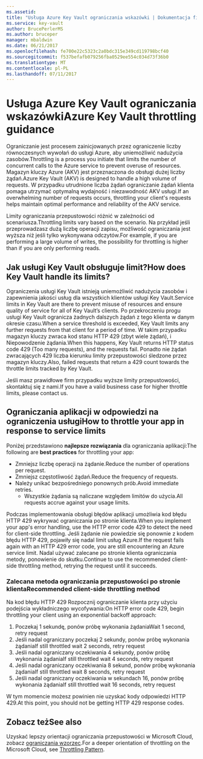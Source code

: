 ```yaml
---
ms.assetid: 
title: "Usługa Azure Key Vault ograniczania wskazówki | Dokumentacja firmy Microsoft"
ms.service: key-vault
author: BrucePerlerMS
ms.author: bruceper
manager: mbaldwin
ms.date: 06/21/2017
ms.openlocfilehash: fe700e22c5323c2a0bdc315e349cd119798bcf40
ms.sourcegitcommit: f537befafb079256fba0529ee554c034d73f36b0
ms.translationtype: MT
ms.contentlocale: pl-PL
ms.lasthandoff: 07/11/2017
---
```

# <a name="azure-key-vault-throttling-guidance"></a><span data-ttu-id="04fcc-102">Usługa Azure Key Vault ograniczania wskazówki</span><span class="sxs-lookup"><span data-stu-id="04fcc-102">Azure Key Vault throttling guidance</span></span>

<span data-ttu-id="04fcc-103">Ograniczanie jest procesem zainicjowanych przez ograniczenie liczby równoczesnych wywołań do usługi Azure, aby uniemożliwić nadużycia zasobów.</span><span class="sxs-lookup"><span data-stu-id="04fcc-103">Throttling is a process you initiate that limits the number of concurrent calls to the Azure service to prevent overuse of resources.</span></span> <span data-ttu-id="04fcc-104">Magazyn kluczy Azure (AKV) jest przeznaczona do obsługi dużej liczby żądań.</span><span class="sxs-lookup"><span data-stu-id="04fcc-104">Azure Key Vault (AKV) is designed to handle a high volume of requests.</span></span> <span data-ttu-id="04fcc-105">W przypadku utrudnione liczba żądań ograniczanie żądań klienta pomaga utrzymać optymalną wydajność i niezawodność AKV usługi.</span><span class="sxs-lookup"><span data-stu-id="04fcc-105">If an overwhelming number of requests occurs, throttling your client's requests helps maintain optimal performance and reliability of the AKV service.</span></span>

<span data-ttu-id="04fcc-106">Limity ograniczania przepustowości różnić w zależności od scenariusza.</span><span class="sxs-lookup"><span data-stu-id="04fcc-106">Throttling limits vary based on the scenario.</span></span> <span data-ttu-id="04fcc-107">Na przykład jeśli przeprowadzasz dużą liczbę operacji zapisu, możliwość ograniczania jest wyższa niż jeśli tylko wykonywana odczytów.</span><span class="sxs-lookup"><span data-stu-id="04fcc-107">For example, if you are performing a large volume of writes, the possibility for throttling is higher than if you are only performing reads.</span></span>

## <a name="how-does-key-vault-handle-its-limits"></a><span data-ttu-id="04fcc-108">Jak usługi Key Vault obsługuje limit?</span><span class="sxs-lookup"><span data-stu-id="04fcc-108">How does Key Vault handle its limits?</span></span>

<span data-ttu-id="04fcc-109">Ograniczenia usługi Key Vault istnieją uniemożliwić nadużycia zasobów i zapewnienia jakości usług dla wszystkich klientów usługi Key Vault.</span><span class="sxs-lookup"><span data-stu-id="04fcc-109">Service limits in Key Vault are there to prevent misuse of resources and ensure quality of service for all of Key Vault’s clients.</span></span> <span data-ttu-id="04fcc-110">Po przekroczeniu progu usługi Key Vault ogranicza żadnych dalszych żądań z tego klienta w danym okresie czasu.</span><span class="sxs-lookup"><span data-stu-id="04fcc-110">When a service threshold is exceeded, Key Vault limits any further requests from that client for a period of time.</span></span> <span data-ttu-id="04fcc-111">W takim przypadku magazyn kluczy zwraca kod stanu HTTP 429 (zbyt wiele żądań), i Niepowodzenie żądania.</span><span class="sxs-lookup"><span data-stu-id="04fcc-111">When this happens, Key Vault returns HTTP status code 429 (Too many requests), and the requests fail.</span></span> <span data-ttu-id="04fcc-112">Ponadto nie żądań zwracających 429 liczba kierunku limity przepustowości śledzone przez magazyn kluczy.</span><span class="sxs-lookup"><span data-stu-id="04fcc-112">Also, failed requests that return a 429 count towards the throttle limits tracked by Key Vault.</span></span> 

<span data-ttu-id="04fcc-113">Jeśli masz prawidłowe firm przypadku wyższe limity przepustowości, skontaktuj się z nami.</span><span class="sxs-lookup"><span data-stu-id="04fcc-113">If you have a valid business case for higher throttle limits, please contact us.</span></span>


## <a name="how-to-throttle-your-app-in-response-to-service-limits"></a><span data-ttu-id="04fcc-114">Ograniczania aplikacji w odpowiedzi na ograniczenia usługi</span><span class="sxs-lookup"><span data-stu-id="04fcc-114">How to throttle your app in response to service limits</span></span>

<span data-ttu-id="04fcc-115">Poniżej przedstawiono **najlepsze rozwiązania** dla ograniczania aplikacji:</span><span class="sxs-lookup"><span data-stu-id="04fcc-115">The following are **best practices** for throttling your app:</span></span>
- <span data-ttu-id="04fcc-116">Zmniejsz liczbę operacji na żądanie.</span><span class="sxs-lookup"><span data-stu-id="04fcc-116">Reduce the number of operations per request.</span></span>
- <span data-ttu-id="04fcc-117">Zmniejsz częstotliwość żądań.</span><span class="sxs-lookup"><span data-stu-id="04fcc-117">Reduce the frequency of requests.</span></span>
- <span data-ttu-id="04fcc-118">Należy unikać bezpośredniego ponownych prób.</span><span class="sxs-lookup"><span data-stu-id="04fcc-118">Avoid immediate retries.</span></span> 
    - <span data-ttu-id="04fcc-119">Wszystkie żądania są naliczane względem limitów do użycia.</span><span class="sxs-lookup"><span data-stu-id="04fcc-119">All requests accrue against your usage limits.</span></span>

<span data-ttu-id="04fcc-120">Podczas implementowania obsługi błędów aplikacji umożliwia kod błędu HTTP 429 wykrywać ograniczania po stronie klienta.</span><span class="sxs-lookup"><span data-stu-id="04fcc-120">When you implement your app's error handling, use the HTTP error code 429 to detect the need for client-side throttling.</span></span> <span data-ttu-id="04fcc-121">Jeśli żądanie nie powiedzie się ponownie z kodem błędu HTTP 429, pojawiły się nadal limit usług Azure.</span><span class="sxs-lookup"><span data-stu-id="04fcc-121">If the request fails again with an HTTP 429 error code, you are still encountering an Azure service limit.</span></span> <span data-ttu-id="04fcc-122">Nadal używać zalecane po stronie klienta ograniczania metody, ponowienie do skutku.</span><span class="sxs-lookup"><span data-stu-id="04fcc-122">Continue to use the recommended client-side throttling method, retrying the request until it succeeds.</span></span>

### <a name="recommended-client-side-throttling-method"></a><span data-ttu-id="04fcc-123">Zalecana metoda ograniczania przepustowości po stronie klienta</span><span class="sxs-lookup"><span data-stu-id="04fcc-123">Recommended client-side throttling method</span></span>

<span data-ttu-id="04fcc-124">Na kod błędu HTTP 429 Rozpocznij ograniczanie klienta przy użyciu podejścia wykładniczego wycofywania:</span><span class="sxs-lookup"><span data-stu-id="04fcc-124">On HTTP error code 429, begin throttling your client using an exponential backoff approach:</span></span>

1. <span data-ttu-id="04fcc-125">Poczekaj 1 sekundę, ponów próbę wykonania żądania</span><span class="sxs-lookup"><span data-stu-id="04fcc-125">Wait 1 second, retry request</span></span>
2. <span data-ttu-id="04fcc-126">Jeśli nadal ograniczany poczekaj 2 sekundy, ponów próbę wykonania żądania</span><span class="sxs-lookup"><span data-stu-id="04fcc-126">If still throttled wait 2 seconds, retry request</span></span>
3. <span data-ttu-id="04fcc-127">Jeśli nadal ograniczany oczekiwania 4 sekundy, ponów próbę wykonania żądania</span><span class="sxs-lookup"><span data-stu-id="04fcc-127">If still throttled wait 4 seconds, retry request</span></span>
4. <span data-ttu-id="04fcc-128">Jeśli nadal ograniczany oczekiwania 8 sekund, ponów próbę wykonania żądania</span><span class="sxs-lookup"><span data-stu-id="04fcc-128">If still throttled wait 8 seconds, retry request</span></span>
5. <span data-ttu-id="04fcc-129">Jeśli nadal ograniczany oczekiwania w sekundach 16, ponów próbę wykonania żądania</span><span class="sxs-lookup"><span data-stu-id="04fcc-129">If still throttled wait 16 seconds, retry request</span></span>

<span data-ttu-id="04fcc-130">W tym momencie możesz powinien nie uzyskać kody odpowiedzi HTTP 429.</span><span class="sxs-lookup"><span data-stu-id="04fcc-130">At this point, you should not be getting HTTP 429 response codes.</span></span>

## <a name="see-also"></a><span data-ttu-id="04fcc-131">Zobacz też</span><span class="sxs-lookup"><span data-stu-id="04fcc-131">See also</span></span>

<span data-ttu-id="04fcc-132">Uzyskać lepszy orientacji ograniczania przepustowości w Microsoft Cloud, zobacz [ograniczania wzorzec](https://docs.microsoft.com/azure/architecture/patterns/throttling).</span><span class="sxs-lookup"><span data-stu-id="04fcc-132">For a deeper orientation of throttling on the Microsoft Cloud, see [Throttling Pattern](https://docs.microsoft.com/azure/architecture/patterns/throttling).</span></span>

